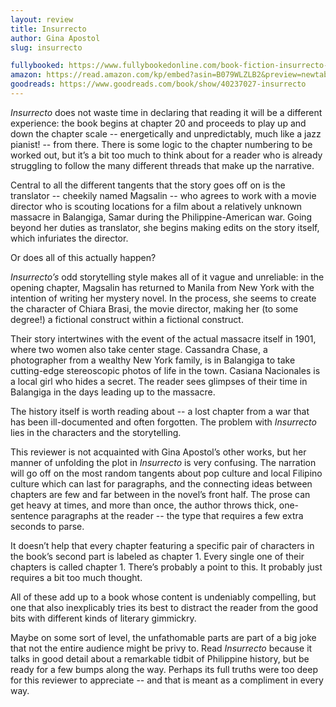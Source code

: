 ```yaml
---
layout: review
title: Insurrecto
author: Gina Apostol
slug: insurrecto

fullybooked: https://www.fullybookedonline.com/book-fiction-insurrecto-paperback-by-gina-apostol.html
amazon: https://read.amazon.com/kp/embed?asin=B079WLZLB2&preview=newtab&linkCode=kpe&ref_=cm_sw_r_kb_dp_BN5JZ0H1XHVKY8THP0MZ
goodreads: https://www.goodreads.com/book/show/40237027-insurrecto
---
```


*Insurrecto* does not waste time in declaring that reading it will be a different experience: the book begins at chapter 20 and proceeds to play up and down the chapter scale -- energetically and unpredictably, much like a jazz pianist! -- from there. There is some logic to the chapter numbering to be worked out, but it’s a bit too much to think about for a reader who is already struggling to follow the many different threads that make up the narrative.

Central to all the different tangents that the story goes off on is the translator -- cheekily named Magsalin -- who agrees to work with a movie director who is scouting locations for a film about a relatively unknown massacre in Balangiga, Samar during the Philippine-American war. Going beyond her duties as translator, she begins making edits on the story itself, which infuriates the director.

Or does all of this actually happen?

*Insurrecto’s* odd storytelling style makes all of it vague and unreliable: in the opening chapter, Magsalin has returned to Manila from New York with the intention of writing her mystery novel. In the process, she seems to create the character of Chiara Brasi, the movie director, making her (to some degree!) a fictional construct within a fictional construct.

Their story intertwines with the event of the actual massacre itself in 1901, where two women also take center stage. Cassandra Chase, a photographer from a wealthy New York family, is in Balangiga to take cutting-edge stereoscopic photos of life in the town. Casiana Nacionales is a local girl who hides a secret. The reader sees glimpses of their time in Balangiga in the days leading up to the massacre.

The history itself is worth reading about -- a lost chapter from a war that has been ill-documented and often forgotten. The problem with *Insurrecto* lies in the characters and the storytelling.

This reviewer is not acquainted with Gina Apostol’s other works, but her manner of unfolding the plot in *Insurrecto* is very confusing. The narration will go off on the most random tangents about pop culture and local Filipino culture which can last for paragraphs, and the connecting ideas between chapters are few and far between in the novel’s front half. The prose can get heavy at times, and more than once, the author throws thick, one-sentence paragraphs at the reader -- the type that requires a few extra seconds to parse.

It doesn’t help that every chapter featuring a specific pair of characters in the book’s second part is labeled as chapter 1. Every single one of their chapters is called chapter 1. There’s probably a point to this. It probably just requires a bit too much thought.

All of these add up to a book whose content is undeniably compelling, but one that also inexplicably tries its best to distract the reader from the good bits with different kinds of literary gimmickry.

Maybe on some sort of level, the unfathomable parts are part of a big joke that not the entire audience might be privy to. Read *Insurrecto* because it talks in good detail about a remarkable tidbit of Philippine history, but be ready for a few bumps along the way. Perhaps its full truths were too deep for this reviewer to appreciate -- and that is meant as a compliment in every way.